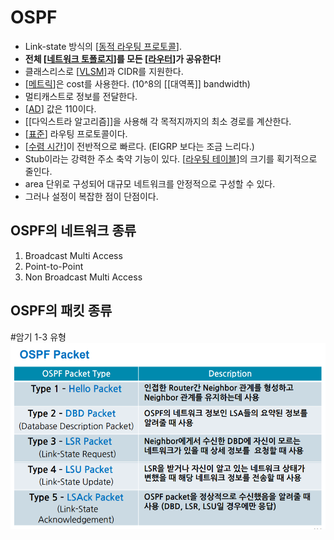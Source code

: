 # OSPF

- Link-state 방식의 [[동적 라우팅 프로토콜]].
- **전체 [[네트워크 토폴로지]]를 모든 [[라우터]]가 공유한다!**
- 클래스리스로 [[VLSM]]과 CIDR를 지원한다. 
- [[메트릭]]은 cost를 사용한다. (10^8의 [[대역폭]] bandwidth)
- 멀티캐스트로 정보를 전달한다. 
- [[AD]] 값은 110이다. 
- [[다익스트라 알고리즘]]을 사용해 각 목적지까지의 최소 경로를 계산한다. 
- [[표준]] 라우팅 프로토콜이다. 
- [[수렴 시간]]이 전반적으로 빠르다. (EIGRP 보다는 조금 느리다.)
- Stub이라는 강력한 주소 축약 기능이 있다. [[라우팅 테이블]]의 크기를 획기적으로 줄인다. 
- area 단위로 구성되어 대규모 네트워크를 안정적으로 구성할 수 있다.
- 그러나 설정이 복잡한 점이 단점이다. 

## OSPF의 네트워크 종류
1) Broadcast Multi Access
2) Point-to-Point
3) Non Broadcast Multi Access


## OSPF의 패킷 종류
#암기 1-3 유형
![OSPF 패킷](../attachments/2022-09-23-12-09-42.png)


[//begin]: # "Autogenerated link references for markdown compatibility"
[동적 라우팅 프로토콜]: <동적 라우팅 프로토콜.md> "동적 라우팅 프로토콜"
[네트워크 토폴로지]: <네트워크 토폴로지.md> "네트워크 토폴로지"
[라우터]: 라우터.md "라우터"
[VLSM]: VLSM.md "VLSM, Variable Length Subnet Mask"
[메트릭]: 메트릭.md "메트릭"
[AD]: AD.md "AD(Administrative Distance)"
[표준]: 표준.md "표준"
[수렴 시간]: <수렴 시간.md> "수렴 시간"
[라우팅 테이블]: <라우팅 테이블.md> "라우팅 테이블"
[//end]: # "Autogenerated link references"